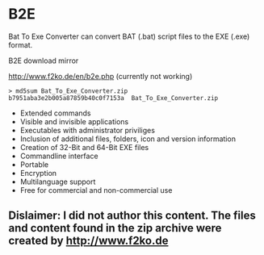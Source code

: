 # B2E
Bat To Exe Converter can convert BAT (.bat) script files to the EXE (.exe) format.

B2E download mirror

http://www.f2ko.de/en/b2e.php (currently not working)

	> md5sum Bat_To_Exe_Converter.zip
	b7951aba3e2b005a87859b40c0f7153a  Bat_To_Exe_Converter.zip


* Extended commands
* Visible and invisible applications
* Executables with administrator priviliges
* Inclusion of additional files, folders, icon and version information
* Creation of 32-Bit and 64-Bit EXE files
* Commandline interface
* Portable
* Encryption
* Multilanguage support
* Free for commercial and non-commercial use

## Dislaimer: I did not author this content. The files and content found in the zip archive were created by http://www.f2ko.de
